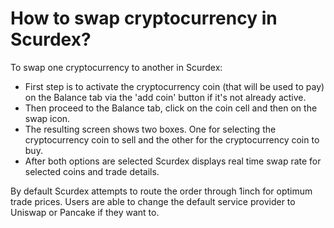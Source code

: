 # How to swap cryptocurrency in Scurdex?

To swap one cryptocurrency to another in Scurdex:
- First step is to activate the cryptocurrency coin (that will be used to pay) on the Balance tab via the 'add coin' button if it's not already active.
- Then proceed to the Balance tab, click on the coin cell and then on the swap icon.
- The resulting screen shows two boxes. One for selecting the cryptocurrency coin to sell and the other for the cryptocurrency coin to buy.
- After both options are selected Scurdex displays real time swap rate for selected coins and trade details.

By default Scurdex attempts to route the order through 1inch for optimum trade prices. Users are able to change the default service provider to Uniswap or Pancake if they want to.

